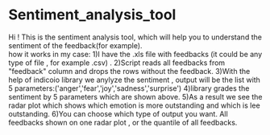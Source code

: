 # Sentiment_analysis_tool
Hi ! 
This is the sentiment analysis tool, which will help you to understand the sentiment of the feedback(for example).              
how it works in my case:
1)I have the .xls file with feedbacks (it could be any type of file , for example .csv) .
2)Script reads all feedbacks from "feedback" column and drops the rows without the feedback.
3)With the help of indicoio library we anylyze the sentiment , output will be the list with 5 parameters:('anger','fear','joy','sadness','surprise')
4)library grades the sentiment by 5 parameters which are shown above.
5)As a result we see the radar plot which shows which emotion is more outstanding and which is lee outstanding.
6)You can choose which type of output you want. All feedbacks shown on one radar plot , or the quantile of all feedbacks. 
